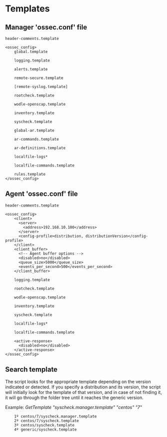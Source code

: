 # Templates



## Manager 'ossec.conf' file


    header-comments.template

    <ossec_config>
        global.template

        logging.template

        alerts.template

        remote-secure.template

        [remote-syslog.template]

        rootcheck.template

        wodle-openscap.template

        inventory.template

        syscheck.template

        global-ar.template

        ar-commands.template

        ar-definitions.template

        localfile-logs*

        localfile-commands.template

        rules.template
    </ossec_config>

## Agent 'ossec.conf' file

    header-comments.template

    <ossec_config>
        <client>
          <server>
            <address>192.168.10.100</address>
          </server>
          <config-profile>distribution, distributionVersion</config-profile>
        </client>
        <client_buffer>
          <!-- Agent buffer options -->
          <disabled>no</disabled>
          <queue_size>5000</queue_size>
          <events_per_second>500</events_per_second>
        </client_buffer>

        logging.template

        rootcheck.template

        wodle-openscap.template

        inventory.template

        syscheck.template

        localfile-logs*

        localfile-commands.template

        <active-response>
          <disabled>no</disabled>
        </active-response>
    </ossec_config>

## Search template
The script looks for the appropriate template depending on the version indicated or detected. If you specify a distribution and its version, the script will initially look for the template of that version, and in case of not finding it, it will go through the folder tree until it reaches the generic version.

Example:
    _GetTemplate "syscheck.manager.template" "centos" "7"_

        1º centos/7/syscheck.manager.template
        2º centos/7/syscheck.template
        3º centos/syscheck.template
        4º generic/syscheck.template
